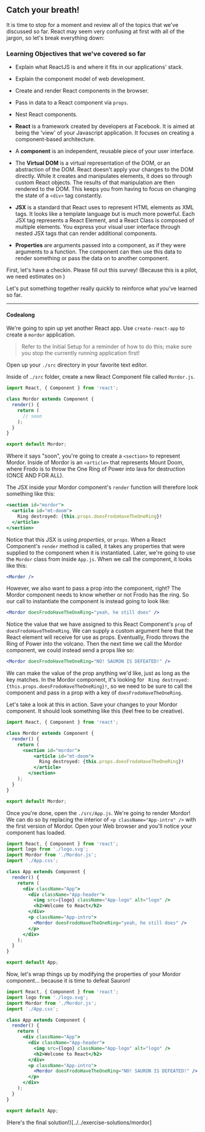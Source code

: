 ## Catch your breath!

It is time to stop for a moment and review all of the topics that we've discussed so far. React may seem very confusing at first with all of the jargon, so let's break everything down:

### Learning Objectives that we've covered so far

* Explain what ReactJS is and where it fits in our applications' stack.
* Explain the component model of web development.
* Create and render React components in the browser.
* Pass in data to a React component via `props`.
* Nest React components.

* **React** is a framework created by developers at Facebook. It is aimed at being the 'view' of your Javascript application. It focuses on creating a component-based architecture.
* A **component** is an independent, reusable piece of your user interface.
* The **Virtual DOM** is a virtual representation of the DOM, or an abstraction of the DOM. React doesn't apply your changes to the DOM directly. While it creates and manipulates elements, it does so through custom React objects. The results of that manipulation are then rendered to the DOM. This keeps you from having to focus on changing the state of a `<div>` tag constantly.
* **JSX** is a standard that React uses to represent HTML elements as XML tags. It looks like a template language but is much more powerful. Each JSX tag represents a React Element, and a React Class is composed of multiple elements. You express your visual user interface through nested JSX tags that can render additional components.
* **Properties** are arguments passed into a component, as if they were arguments to a function. The component can then use this data to render something or pass the data on to another component.


First, let's have a checkin. Please fill out this survey! (Because this is a pilot, we need estimates on )

Let's put something together really quickly to reinforce what you've learned so far.


---
#### Codealong

We're going to spin up yet another React app. Use `create-react-app` to create a `mordor` application.

> Refer to the Initial Setup for a reminder of how to do this; make sure you stop the currently running application first!

Open up your `./src` directory in your favorite text editor.

Inside of `./src` folder, create a new React Component file called `Mordor.js`.


```jsx
import React, { Component } from 'react';

class Mordor extends Component {
  render() {
    return (
      // soon
    );
  }
}

export default Mordor;
```

Where it says "soon", you're going to create a `<section>` to represent Mordor. Inside of Mordor is an `<article>` that represents Mount Doom, where Frodo is to throw the One Ring of Power into lava for destruction (ONCE AND FOR ALL).

The JSX inside your Mordor component's `render` function will therefore look something like this:


```jsx
<section id="mordor">
  <article id="mt-doom">
    Ring destroyed: {this.props.doesFrodoHaveTheOneRing}!
  </article>
</section>
```

Notice that this JSX is using _properties_, or `props`. When a React Component's `render` method is called, it takes any properties that were supplied to the component when it is instantiated. Later, we're going to use the `Mordor` class from inside `App.js`. When we call the component, it looks like this:

```jsx
<Morder />

```

However, we also want to pass a prop into the component, right? The Mordor component needs to know whether or not Frodo has the ring. So our call to instantiate the component is instead going to look like:

```jsx
<Mordor doesFrodoHaveTheOneRing="yeah, he still does" />
```

Notice the value that we have assigned to this React Component's `prop` of `doesFrodoHaveTheOneRing`. We can supply a custom argument here that the React element will receive for use as props. Eventually, Frodo throws the Ring of Power into the volcano. Then the next time we call the Mordor component, we could instead send a props like so:

```jsx
<Mordor doesFrodoHaveTheOneRing="NO! SAURON IS DEFEATED!" />
```

We can make the value of the prop anything we'd like, just as long as the key matches. In the Mordor component, it's looking for ` Ring destroyed: {this.props.doesFrodoHaveTheOneRing}!`, so we need to be sure to call the component and pass in a prop with a key of `doesFrodoHaveTheOneRing`.

Let's take a look at this in action. Save your changes to your Mordor component. It should look something like this (feel free to be creative).

```jsx
import React, { Component } from 'react';

class Mordor extends Component {
  render() {
    return (
      <section id="mordor">
		  <article id="mt-doom">
		    Ring destroyed: {this.props.doesFrodoHaveTheOneRing}!
		  </article>
		</section>
    );
  }
}

export default Mordor;
```

Once you're done, open the `./src/App.js`. We're going to render Mordor! We can do so by replacing the interior of `<p className="App-intro" />` with the first version of Mordor. Open your Web browser and you'll notice your component has loaded.

```jsx
import React, { Component } from 'react';
import logo from './logo.svg';
import Mordor from './Mordor.js';
import './App.css';

class App extends Component {
  render() {
    return (
      <div className="App">
        <div className="App-header">
          <img src={logo} className="App-logo" alt="logo" />
          <h2>Welcome to React</h2>
        </div>
        <p className="App-intro">
          <Mordor doesFrodoHaveTheOneRing="yeah, he still does" />
        </p>
      </div>
    );
  }
}

export default App;
```

Now, let's wrap things up by modifying the properties of your Mordor component... because it is time to defeat Sauron!

```jsx
import React, { Component } from 'react';
import logo from './logo.svg';
import Mordor from './Mordor.js';
import './App.css';

class App extends Component {
  render() {
    return (
      <div className="App">
        <div className="App-header">
          <img src={logo} className="App-logo" alt="logo" />
          <h2>Welcome to React</h2>
        </div>
        <p className="App-intro">
          <Mordor doesFrodoHaveTheOneRing="NO! SAURON IS DEFEATED!" />
        </p>
      </div>
    );
  }
}

export default App;
```

(Here's the final solution!)[../../exercise-solutions/mordor]
